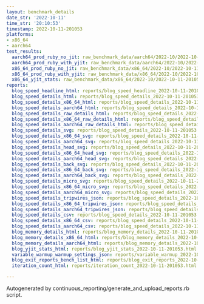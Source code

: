 ```yaml
---
layout: benchmark_details
date_str: '2022-10-11'
time_str: '20:10:53'
timestamp: 2022-10-11-201053
platforms:
- x86_64
- aarch64
test_results:
  aarch64_prod_ruby_no_jit: raw_benchmark_data/aarch64/2022-10/2022-10-11-201053_basic_benchmark_aarch64_prod_ruby_no_jit.json
  aarch64_prod_ruby_with_yjit: raw_benchmark_data/aarch64/2022-10/2022-10-11-201053_basic_benchmark_aarch64_prod_ruby_with_yjit.json
  x86_64_prod_ruby_no_jit: raw_benchmark_data/x86_64/2022-10/2022-10-11-201053_basic_benchmark_x86_64_prod_ruby_no_jit.json
  x86_64_prod_ruby_with_yjit: raw_benchmark_data/x86_64/2022-10/2022-10-11-201053_basic_benchmark_x86_64_prod_ruby_with_yjit.json
  x86_64_yjit_stats: raw_benchmark_data/x86_64/2022-10/2022-10-11-201053_basic_benchmark_x86_64_yjit_stats.json
reports:
  blog_speed_headline_html: reports/blog_speed_headline_2022-10-11-201053.html
  blog_speed_details_html: reports/blog_speed_details_2022-10-11-201053.html
  blog_speed_details_x86_64_html: reports/blog_speed_details_2022-10-11-201053.x86_64.html
  blog_speed_details_aarch64_html: reports/blog_speed_details_2022-10-11-201053.aarch64.html
  blog_speed_details_raw_details_html: reports/blog_speed_details_2022-10-11-201053.raw_details.html
  blog_speed_details_x86_64_raw_details_html: reports/blog_speed_details_2022-10-11-201053.x86_64.raw_details.html
  blog_speed_details_aarch64_raw_details_html: reports/blog_speed_details_2022-10-11-201053.aarch64.raw_details.html
  blog_speed_details_svg: reports/blog_speed_details_2022-10-11-201053.svg
  blog_speed_details_x86_64_svg: reports/blog_speed_details_2022-10-11-201053.x86_64.svg
  blog_speed_details_aarch64_svg: reports/blog_speed_details_2022-10-11-201053.aarch64.svg
  blog_speed_details_head_svg: reports/blog_speed_details_2022-10-11-201053.head.svg
  blog_speed_details_x86_64_head_svg: reports/blog_speed_details_2022-10-11-201053.x86_64.head.svg
  blog_speed_details_aarch64_head_svg: reports/blog_speed_details_2022-10-11-201053.aarch64.head.svg
  blog_speed_details_back_svg: reports/blog_speed_details_2022-10-11-201053.back.svg
  blog_speed_details_x86_64_back_svg: reports/blog_speed_details_2022-10-11-201053.x86_64.back.svg
  blog_speed_details_aarch64_back_svg: reports/blog_speed_details_2022-10-11-201053.aarch64.back.svg
  blog_speed_details_micro_svg: reports/blog_speed_details_2022-10-11-201053.micro.svg
  blog_speed_details_x86_64_micro_svg: reports/blog_speed_details_2022-10-11-201053.x86_64.micro.svg
  blog_speed_details_aarch64_micro_svg: reports/blog_speed_details_2022-10-11-201053.aarch64.micro.svg
  blog_speed_details_tripwires_json: reports/blog_speed_details_2022-10-11-201053.tripwires.json
  blog_speed_details_x86_64_tripwires_json: reports/blog_speed_details_2022-10-11-201053.x86_64.tripwires.json
  blog_speed_details_aarch64_tripwires_json: reports/blog_speed_details_2022-10-11-201053.aarch64.tripwires.json
  blog_speed_details_csv: reports/blog_speed_details_2022-10-11-201053.csv
  blog_speed_details_x86_64_csv: reports/blog_speed_details_2022-10-11-201053.x86_64.csv
  blog_speed_details_aarch64_csv: reports/blog_speed_details_2022-10-11-201053.aarch64.csv
  blog_memory_details_html: reports/blog_memory_details_2022-10-11-201053.html
  blog_memory_details_x86_64_html: reports/blog_memory_details_2022-10-11-201053.x86_64.html
  blog_memory_details_aarch64_html: reports/blog_memory_details_2022-10-11-201053.aarch64.html
  blog_yjit_stats_html: reports/blog_yjit_stats_2022-10-11-201053.html
  variable_warmup_warmup_settings_json: reports/variable_warmup_2022-10-11-201053.warmup_settings.json
  blog_exit_reports_bench_list_html: reports/blog_exit_reports_2022-10-11-201053.bench_list.html
  iteration_count_html: reports/iteration_count_2022-10-11-201053.html

---
```

Autogenerated by continuous_reporting/generate_and_upload_reports.rb script.
